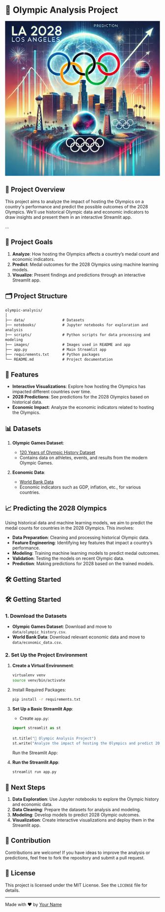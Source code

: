 # 🏅 Olympic Analysis Project

![2028 Olympics in Los Angeles](images/DALL-E_2028_Olympics_LA.webp)


## 🎯 Project Overview
This project aims to analyze the impact of hosting the Olympics on a country's performance and predict the possible outcomes of the 2028 Olympics. We'll use historical Olympic data and economic indicators to draw insights and present them in an interactive Streamlit app.

...


## 🚀 Project Goals
1. **Analyze**: How hosting the Olympics affects a country’s medal count and economic indicators.
2. **Predict**: Medal outcomes for the 2028 Olympics using machine learning models.
3. **Visualize**: Present findings and predictions through an interactive Streamlit app.

## 🗂️ Project Structure

```plaintext
olympic-analysis/
│
├── data/                 # Datasets
├── notebooks/            # Jupyter notebooks for exploration and analysis
├── scripts/              # Python scripts for data processing and modeling
├── images/               # Images used in README and app
├── app.py                # Main Streamlit app
├── requirements.txt      # Python packages
└── README.md             # Project documentation
```
## 🌟 Features
- **Interactive Visualizations**: Explore how hosting the Olympics has impacted different countries over time.
- **2028 Predictions**: See predictions for the 2028 Olympics based on historical data.
- **Economic Impact**: Analyze the economic indicators related to hosting the Olympics.

## 📊 Datasets

1. **Olympic Games Dataset**:
   - [120 Years of Olympic History Dataset](https://www.kaggle.com/heesoo37/120-years-of-olympic-history-athletes-and-results)
   - Contains data on athletes, events, and results from the modern Olympic Games.

2. **Economic Data**:
   - [World Bank Data](https://data.worldbank.org/)
   - Economic indicators such as GDP, inflation, etc., for various countries.

## 📈 Predicting the 2028 Olympics
Using historical data and machine learning models, we aim to predict the medal counts for countries in the 2028 Olympics. This involves:
- **Data Preparation**: Cleaning and processing historical Olympic data.
- **Feature Engineering**: Identifying key features that impact a country’s performance.
- **Modeling**: Training machine learning models to predict medal outcomes.
- **Validation**: Testing the models on recent Olympic data.
- **Prediction**: Making predictions for 2028 based on the trained models.

## 🛠️ Getting Started

## 🛠️ Getting Started

### 1. Download the Datasets

- **Olympic Games Dataset**: Download and move to `data/olympic_history.csv`.
- **World Bank Data**: Download relevant economic data and move to `data/economic_data.csv`.

### 2. Set Up the Project Environment

1. **Create a Virtual Environment**:
   ```bash
   virtualenv venv
   source venv/bin/activate
    ```
2. Install Required Packages:
   ```bash
   pip install -r requirements.txt
    ```
3. **Set Up a Basic Streamlit App**:
   - Create `app.py`:
   ```python
   import streamlit as st

   st.title("🏅 Olympic Analysis Project")
   st.write("Analyze the impact of hosting the Olympics and predict 2028 medal outcomes.")
   ```
   Run the Streamlit App:
   
5. **Run the Streamlit App**:
   ```bash
   streamlit run app.py
   ```
## 🧠 Next Steps

1. **Data Exploration**: Use Jupyter notebooks to explore the Olympic history and economic data.
2. **Data Cleaning**: Prepare the datasets for analysis and modeling.
3. **Modeling**: Develop models to predict 2028 Olympic outcomes.
4. **Visualization**: Create interactive visualizations and deploy them in the Streamlit app.

## 📢 Contribution
Contributions are welcome! If you have ideas to improve the analysis or predictions, feel free to fork the repository and submit a pull request.

## 📄 License
This project is licensed under the MIT License. See the `LICENSE` file for details.

---

Made with ❤️ by [Your Name](https://github.com/your-username)



